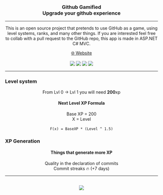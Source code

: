 <br>

<div align="center">
    <h3>Github Gamified<br>Upgrade your github experience</h3>
</div>


****

<p align="center">
    This is an open source project that pretends to use GitHub as a game, using level systems, ranks, and many other things.
    If you are interested feel free to collab with a pull request to the GitHub repo, this app is made in ASP.NET C# MVC.
</p>

<div align="center">
  <a href="https://githubgamified.herokuapp.com">🌐 Website</a>
</div>

<br>

<div align="center">
  <img src="https://pyheroku-badge.herokuapp.com/?app=githubgamified"></img>
  <img src="https://img.shields.io/github/repo-size/LucasBois1/GitHubGamified"></img>
  <img src="https://img.shields.io/github/last-commit/LucasBois1/GitHubGamified"></img>
  <img src="https://img.shields.io/github/languages/count/LucasBois1/GitHubGamified"></img>
</div>

****

### Level system ###

<p align="center">
    From Lvl 0  →  Lvl 1 you will need <strong>200</strong>xp
</p>

<h4 align="center">Next Level XP Formula</h4>
<p align="center">
    Base XP = 200
    <br>
    X = Level
    <br><br>
    <code>F(x) = BaseXP * (Level ^ 1.5)</code>
</p>

### XP Generation ###

<h4 align="center">Things that generate more XP</h4>

<p align="center">
    Quality in the declaration of commits<br>
    Commit streaks 🔥 (+7 days)
</p>

***

<br>

<div align="center">
  <img src="http://ForTheBadge.com/images/badges/built-with-love.svg"></img>
</div>

